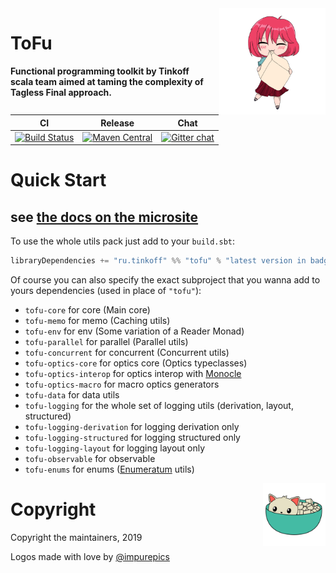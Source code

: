 <img align="right" src="logos/tofu-mascot.png" height="170px" style="padding-left: 20px"/>

# ToFu

**Functional programming toolkit by Tinkoff scala team aimed at taming the complexity of Tagless Final approach.** 

| CI | Release | Chat |
| --- | --- | --- |
| [![Build Status](https://travis-ci.com/TinkoffCreditSystems/tofu.svg?branch=master)](https://travis-ci.com/TinkoffCreditSystems/tofu) | [![Maven Central](https://img.shields.io/maven-central/v/ru.tinkoff/tofu-core_2.13.svg)](https://search.maven.org/search?q=ru.tinkoff.tofu-core) | [![Gitter chat](https://badges.gitter.im/tinkoff-tofu/community.png)](https://gitter.im/tinkoff-tofu/community)

# Quick Start

## see [the docs on the microsite](https://tinkoffcreditsystems.github.io/tofu)

To use the whole utils pack just add to your `build.sbt`: 

```scala
libraryDependencies += "ru.tinkoff" %% "tofu" % "latest version in badge"
```

Of course you can also specify the exact subproject that you wanna add to yours dependencies (used in place of `"tofu"`):

* `tofu-core` for core (Main core)
* `tofu-memo` for memo (Caching utils)
* `tofu-env` for env (Some variation of a Reader Monad)
* `tofu-parallel` for parallel (Parallel utils)
* `tofu-concurrent` for concurrent (Concurrent utils)
* `tofu-optics-core` for optics core (Optics typeclasses)
* `tofu-optics-interop` for optics interop with [Monocle](https://github.com/julien-truffaut/Monocle)
* `tofu-optics-macro` for macro optics generators
* `tofu-data` for data utils
* `tofu-logging` for the whole set of logging utils (derivation, layout, structured)
* `tofu-logging-derivation` for logging derivation only
* `tofu-logging-structured` for logging structured only
* `tofu-logging-layout` for logging layout only
* `tofu-observable` for observable
* `tofu-enums` for enums ([Enumeratum](https://github.com/lloydmeta/enumeratum) utils)

<img align="right" src="logos/tofu-logo.png" height="100px" style="padding-left: 5px"/>

# Copyright
Copyright the maintainers, 2019

Logos made with love by [@impurepics](https://twitter.com/impurepics)